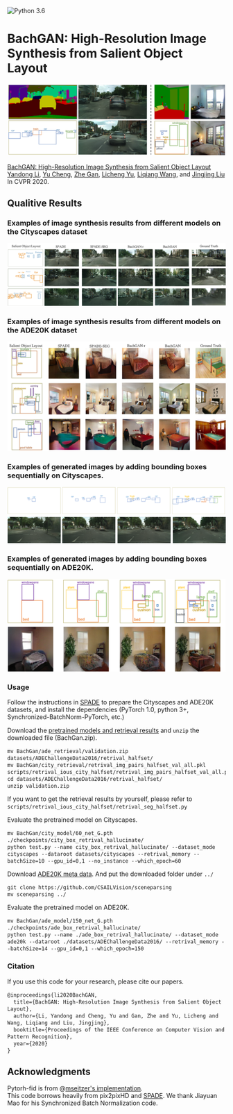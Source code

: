 ![Python 3.6](https://img.shields.io/badge/python-3.6-green.svg)

# BachGAN: High-Resolution Image Synthesis from Salient Object Layout
![BachGAN demo](./Demo/highlight_new_fixclolor.png)

[BachGAN: High-Resolution Image Synthesis from Salient Object Layout](https://arxiv.org/abs/2003.11690)<br>
[Yandong Li](https://cold-winter.github.io/),  [Yu Cheng](https://sites.google.com/site/chengyu05/home),  [Zhe Gan](http://zhegan27.github.io/),  [Licheng Yu](https://www.cs.unc.edu/~licheng/),  [Liqiang Wang](http://www.cs.ucf.edu/~lwang/), and [Jingjing Liu](http://people.csail.mit.edu/jingl/)<br>
In CVPR 2020.

## Qualitive Results
### Examples of image synthesis results from different models on the Cityscapes dataset
![city](./Demo/example_1.png)
### Examples of image synthesis results from different models on the ADE20K dataset
![ade20k](./Demo/example_2.png)
### Examples of generated images by adding bounding boxes sequentially on Cityscapes.
![city_seq](./Demo/seq_city.png)
### Examples of generated images by adding bounding boxes sequentially on ADE20K.
![ade_seq](./Demo/seq_ade20k.png)


<!--
### [Project page](https://nvlabs.github.io/SPADE/) |   [Paper](https://arxiv.org/abs/1903.07291) | [GTC 2019 demo](https://youtu.be/p5U4NgVGAwg) | [Youtube Demo of GauGAN](https://youtu.be/MXWm6w4E5q0)

Semantic Image Synthesis with Spatially-Adaptive Normalization.<br>
[Taesung Park](http://taesung.me/),  [Ming-Yu Liu](http://mingyuliu.net/), [Ting-Chun Wang](https://tcwang0509.github.io/),  and [Jun-Yan Zhu](http://people.csail.mit.edu/junyanz/).<br>
In CVPR 2019 (Oral).

### [License](https://raw.githubusercontent.com/nvlabs/SPADE/master/LICENSE.md)

Copyright (C) 2019 NVIDIA Corporation.

All rights reserved.
Licensed under the [CC BY-NC-SA 4.0](https://creativecommons.org/licenses/by-nc-sa/4.0/legalcode) (**Attribution-NonCommercial-ShareAlike 4.0 International**)

The code is released for academic research use only. For commercial use, please contact [researchinquiries@nvidia.com](researchinquiries@nvidia.com).

## Installation

Clone this repo.
```bash
git clone https://github.com/NVlabs/SPADE.git
cd SPADE/
```

This code requires PyTorch 1.0 and python 3+. Please install dependencies by
```bash
pip install -r requirements.txt
```

This code also requires the Synchronized-BatchNorm-PyTorch rep.
```
cd models/networks/
git clone https://github.com/vacancy/Synchronized-BatchNorm-PyTorch
cp -rf Synchronized-BatchNorm-PyTorch/sync_batchnorm .
cd ../../
```

To reproduce the results reported in the paper, you would need an NVIDIA DGX1 machine with 8 V100 GPUs.

## Dataset Preparation

For Cityscapes or ADE20K, the datasets must be downloaded beforehand. Please download them on the respective webpages. 


**Preparing ADE20K Dataset**. The dataset can be downloaded [here](http://data.csail.mit.edu/places/ADEchallenge/ADEChallengeData2016.zip), which is from [MIT Scene Parsing BenchMark](http://sceneparsing.csail.mit.edu/). After unzipping the datgaset, put the jpg image files `ADEChallengeData2016/images/` and png label files `ADEChallengeData2016/annotatoins/` in the same directory. 

There are different modes to load images by specifying `--preprocess_mode` along with `--load_size`. `--crop_size`. There are options such as `resize_and_crop`, which resizes the images into square images of side length `load_size` and randomly crops to `crop_size`. `scale_shortside_and_crop` scales the image to have a short side of length `load_size` and crops to `crop_size` x `crop_size` square. To see all modes, please use `python train.py --help` and take a look at `data/base_dataset.py`. By default at the training phase, the images are randomly flipped horizontally. To prevent this use `--no_flip`.
-->

### Usage
Follow the instructions in [SPADE](https://github.com/nvlabs/spade/) to prepare the Cityscapes and ADE20K datasets, and install the dependencies (PyTorch 1.0, python 3+, Synchronized-BatchNorm-PyTorch, etc.)

Download the [pretrained models and retrieval results](https://knightsucfedu39751-my.sharepoint.com/:f:/g/personal/liyandong_knights_ucf_edu/EhShfbCwdFJAoenVfw3FcSEBP1qe-RWa05CaCMvJjQ1wgQ?e=fIZf4i) and `unzip` the downloaded file (BachGan.zip).

```
mv BachGan/ade_retrieval/validation.zip datasets/ADEChallengeData2016/retrival_halfset/
mv BachGan/city_retrieval/retrival_img_pairs_halfset_val_all.pkl scripts/retrival_ious_city_halfset/retrival_img_pairs_halfset_val_all.pkl
cd datasets/ADEChallengeData2016/retrival_halfset/
unzip validation.zip
```
If you want to get the retrieval results by yourself, please refer to `scripts/retrival_ious_city_halfset/retrival_seg_halfset.py`

Evaluate the pretrained model on Cityscapes. 
```
mv BachGan/city_model/60_net_G.pth ./checkpoints/city_box_retrival_hallucinate/
python test.py --name city_box_retrival_hallucinate/ --dataset_mode cityscapes --dataroot datasets/cityscapes --retrival_memory --batchSize=10 --gpu_id=0,1 --no_instance --which_epoch=60
```

Download [ADE20K meta data](https://github.com/CSAILVision/sceneparsing). And put the downloaded folder under `../`
```
git clone https://github.com/CSAILVision/sceneparsing
mv sceneparsing ../
```
Evaluate the pretrained model on ADE20K. 
```
mv BachGan/ade_model/150_net_G.pth ./checkpoints/ade_box_retrival_hallucinate/
python test.py --name ./ade_box_retrival_hallucinate/ --dataset_mode ade20k --dataroot ./datasets/ADEChallengeData2016/ --retrival_memory --batchSize=14 --gpu_id=0,1 --which_epoch=150
```



### Citation
If you use this code for your research, please cite our papers.
```
@inproceedings{li2020BachGAN,
  title={BachGAN: High-Resolution Image Synthesis from Salient Object Layout},
  author={Li, Yandong and Cheng, Yu and Gan, Zhe and Yu, Licheng and Wang, Liqiang and Liu, Jingjing},
  booktitle={Proceedings of the IEEE Conference on Computer Vision and Pattern Recognition},
  year={2020}
}
```

## Acknowledgments
Pytorh-fid is from @[mseitzer's implementation](https://github.com/mseitzer/pytorch-fid).<br>
This code borrows heavily from pix2pixHD and [SPADE](https://github.com/nvlabs/spade/). We thank Jiayuan Mao for his Synchronized Batch Normalization code.
